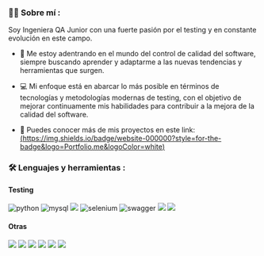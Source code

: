 ### :woman_technologist: Sobre mí :
Soy Ingeniera QA Junior con una fuerte pasión por el testing y en constante evolución en este campo.

* :seedling: Me estoy adentrando en el mundo del control de calidad del software, siempre buscando aprender y adaptarme a las nuevas tendencias y herramientas que surgen.

* :computer: Mi enfoque está en abarcar lo más posible en términos de tecnologías y metodologías modernas de testing, con el objetivo de mejorar continuamente mis habilidades para contribuir a la mejora de la calidad del software.
  
* :blue_book: Puedes conocer más de mis proyectos en este link: [(https://img.shields.io/badge/website-000000?style=for-the-badge&logo=Portfolio.me&logoColor=white)](https://petal-apogee-9bb.notion.site/Portfolio-QA-Engineer-Ayl-n-Aldana-18101cb63d2480d2842cebb2438cf5a0)


### :hammer_and_wrench: Lenguajes y herramientas :
#### Testing
<div id="header" align="left">
    <img decoding="async" src="https://img.shields.io/badge/Python-FFD43B?style=for-the-badge&logo=python&logoColor=blue" alt="python"/>
  </a>
    <img decoding="async" src="https://img.shields.io/badge/MySQL-6DB33F?style=for-the-badge&logo=mysql&logoColor=white" alt="mysql"/>
  </a>
 <img decoding="async" src="https://img.shields.io/badge/Postman-FF6C37?style=for-the-badge&logo=Postman&logoColor=white"/>
  </a>
 <img decoding="async" src="https://img.shields.io/badge/Selenium-43B02A?style=for-the-badge&logo=Selenium&logoColor=white" alt="selenium"/>
  </a>
  <img decoding="async" src="https://img.shields.io/badge/Swagger-85EA2D?style=for-the-badge&logo=Swagger&logoColor=white" alt="swagger"/>
  </a>
  <img decoding="async" src="https://img.shields.io/badge/Jira-0052CC?style=for-the-badge&logo=Jira&logoColor=white"/>
  </a>
  <img decoding="async" src="https://img.shields.io/badge/Android_Studio-3DDC84?style=for-the-badge&logo=android-studio&logoColor=white"/>
  </a>

</div>

#### Otras
<div id="header" align="left">
    <img decoding="async" src="https://img.shields.io/badge/MongoDB-4EA94B?style=for-the-badge&logo=mongodb&logoColor=white"/>
  </a>
    <img decoding="async" src="https://img.shields.io/badge/microsoft%20azure-0089D6?style=for-the-badge&logo=microsoft-azure&logoColor=white"/>
  </a>
 <img decoding="async" src="https://img.shields.io/badge/HTML5-E34F26?style=for-the-badge&logo=html5&logoColor=white"/>
  </a>
 <img decoding="async" src="https://img.shields.io/badge/JavaScript-323330?style=for-the-badge&logo=javascript&logoColor=F7DF1E"/>
  </a>
  <img decoding="async" src="https://img.shields.io/badge/React-20232A?style=for-the-badge&logo=react&logoColor=61DAFB"/>
  </a>
  <img decoding="async" src="https://img.shields.io/badge/Material%20UI-007FFF?style=for-the-badge&logo=mui&logoColor=white"/>
  </a>

</div>
